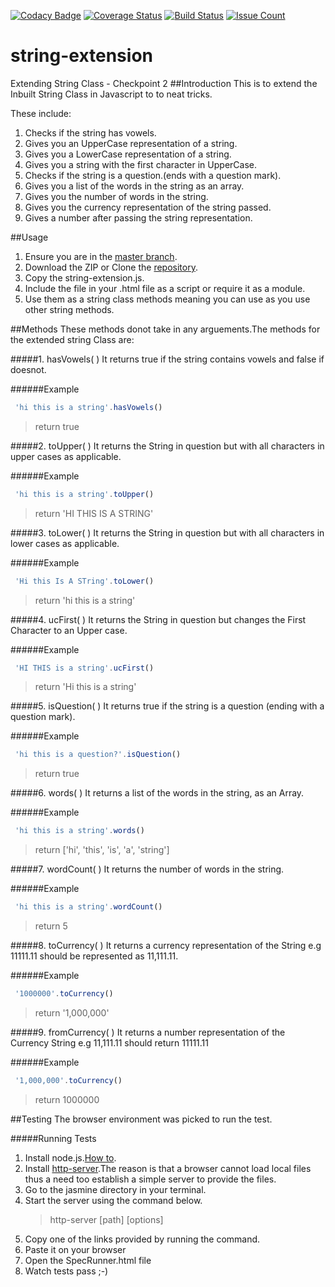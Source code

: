 [![Codacy Badge](https://api.codacy.com/project/badge/Grade/1ccc1a36744248d183de8290e1032f31)](https://www.codacy.com/app/esther-kahindi/string-extension?utm_source=github.com&amp;utm_medium=referral&amp;utm_content=andela-ekahindi/string-extension&amp;utm_campaign=Badge_Grade)
[![Coverage Status](https://coveralls.io/repos/github/andela-ekahindi/string-extension/badge.svg?branch=develop)](https://coveralls.io/github/andela-ekahindi/string-extension?branch=develop)
[![Build Status](https://travis-ci.org/andela-ekahindi/string-extension.svg?branch=develop)](https://travis-ci.org/andela-ekahindi/string-extension)
[![Issue Count](https://codeclimate.com/repos/5786082297e19b0caa0014eb/badges/b9eb614729472c0a2a71/issue_count.svg)](https://codeclimate.com/repos/5786082297e19b0caa0014eb/feed)

# string-extension
Extending String Class - Checkpoint 2
##Introduction
This is to extend the Inbuilt String Class in Javascript to to neat tricks.

These include:

1. Checks if the string has vowels.
2. Gives you an UpperCase representation of a string.
3. Gives you a LowerCase representation of a string.
4. Gives you a string with the first character in UpperCase.
5. Checks if the string is a question.(ends with a question mark).
6. Gives you a list of the words in the string as an array.
7. Gives you the number of words in the string.
8. Gives you the currency representation of the string passed.
9. Gives a number after passing the string representation.


##Usage
1. Ensure you are in the [master branch](https://github.com/andela-ekahindi/inverted-index/tree/master).
2. Download the ZIP or Clone the [repository](https://github.com/andela-ekahindi/inverted-index.git).
3. Copy the string-extension.js.
4. Include the file in your .html file as a script or require it as a module.
5. Use them as a string class methods meaning you can use as you use other string methods.

##Methods
These methods donot take in any arguements.The methods for the extended string Class are:


#####1. hasVowels( )
It returns true if the string contains vowels and false if doesnot.

######Example
```javascript
 'hi this is a string'.hasVowels()     
```
>  return true

#####2. toUpper( )
It returns the String in question but with all characters in upper cases as applicable.

######Example
```javascript
 'hi this is a string'.toUpper()      
```
>  return 'HI THIS IS A STRING'

#####3. toLower( )
It returns the String in question but with all characters in lower cases as applicable.

######Example
```javascript
 'Hi this Is A STring'.toLower()      
```
 >  return 'hi this is a string'

#####4. ucFirst( )
It returns the String in question but changes the First Character to an Upper case.

######Example
```javascript
 'HI THIS is a string'.ucFirst()      
```
>  return 'Hi this is a string'

#####5. isQuestion( )
It returns true if the string is a question (ending with a question mark).

######Example
```javascript
 'hi this is a question?'.isQuestion()      
```
>  return true

#####6. words( )
It returns a list of the words in the string, as an Array. 

######Example
```javascript
 'hi this is a string'.words()      
```
>   return ['hi', 'this', 'is', 'a', 'string']

#####7. wordCount( )
It returns the number of words in the string. 

######Example
```javascript
 'hi this is a string'.wordCount()     
```
>  return 5

#####8. toCurrency( )
It returns a currency representation of the String e.g 11111.11 should be represented as 11,111.11.

######Example
```javascript
 '1000000'.toCurrency()  
```
>  return '1,000,000'

#####9. fromCurrency( )
It returns a number representation of the Currency String e.g 11,111.11 should return 11111.11

######Example
```javascript
 '1,000,000'.toCurrency()
```      
>   return 1000000


##Testing
The browser environment was picked to run the test. 

#####Running Tests
1. Install node.js.[How to](https://nodejs.org/en/).
2. Install [http-server](https://github.com/indexzero/http-server).The reason is that a browser cannot load local files thus a need too establish a simple server to provide the files.
3. Go to the jasmine directory in your terminal.
4. Start the server using the command below.
    > http-server [path] [options]
5. Copy one of the links provided by running the command.
6. Paste it on your browser
7. Open the SpecRunner.html file
8. Watch tests pass ;-)
